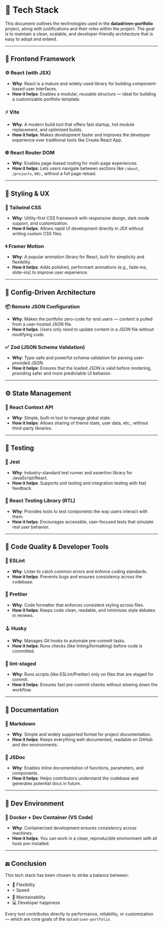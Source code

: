 # 🧰 Tech Stack

This document outlines the technologies used in the **datadriven-portfolio** project, along with justifications and their roles within the project. The goal is to maintain a clean, scalable, and developer-friendly architecture that is easy to adopt and extend.

---

## 🧱 Frontend Framework

### ⚙️ React (with JSX)
- **Why**: React is a mature and widely-used library for building component-based user interfaces.
- **How it helps**: Enables a modular, reusable structure — ideal for building a customizable portfolio template.

### ⚡ Vite
- **Why**: A modern build tool that offers fast startup, hot module replacement, and optimized builds.
- **How it helps**: Makes development faster and improves the developer experience over traditional tools like Create React App.

### 🌐 React Router DOM
- **Why**: Enables page-based routing for multi-page experiences.
- **How it helps**: Lets users navigate between sections like `/about`, `/projects`, etc., without a full page reload.

---

## 🎨 Styling & UX

### 🎨 Tailwind CSS
- **Why**: Utility-first CSS framework with responsive design, dark mode support, and customization.
- **How it helps**: Allows rapid UI development directly in JSX without writing custom CSS files.

### 🌀 Framer Motion
- **Why**: A popular animation library for React, built for simplicity and flexibility.
- **How it helps**: Adds polished, performant animations (e.g., fade-ins, slide-ins) to improve user experience.

---

## 🧩 Config-Driven Architecture

### 📦 Remote JSON Configuration
- **Why**: Makes the portfolio zero-code for end users — content is pulled from a user-hosted JSON file.
- **How it helps**: Users only need to update content in a JSON file without modifying code.

### ✅ Zod (JSON Schema Validation)
- **Why**: Type-safe and powerful schema validation for parsing user-provided JSON.
- **How it helps**: Ensures that the loaded JSON is valid before rendering, providing safer and more predictable UI behavior.

---

## ⚙️ State Management

### 🧠 React Context API
- **Why**: Simple, built-in tool to manage global state.
- **How it helps**: Allows sharing of theme state, user data, etc., without third-party libraries.

---

## 🧪 Testing

### 🧪 Jest
- **Why**: Industry-standard test runner and assertion library for JavaScript/React.
- **How it helps**: Supports unit testing and integration testing with fast feedback.

### 🧪 React Testing Library (RTL)
- **Why**: Provides tools to test components the way users interact with them.
- **How it helps**: Encourages accessible, user-focused tests that simulate real user behavior.

---

## 🧹 Code Quality & Developer Tools

### 🧼 ESLint
- **Why**: Linter to catch common errors and enforce coding standards.
- **How it helps**: Prevents bugs and ensures consistency across the codebase.

### 🧼 Prettier
- **Why**: Code formatter that enforces consistent styling across files.
- **How it helps**: Keeps code clean, readable, and minimizes style debates in reviews.

### 🪝 Husky
- **Why**: Manages Git hooks to automate pre-commit tasks.
- **How it helps**: Runs checks (like linting/formatting) before code is committed.

### 🧹 lint-staged
- **Why**: Runs scripts (like ESLint/Prettier) only on files that are staged for commit.
- **How it helps**: Ensures fast pre-commit checks without slowing down the workflow.

---

## 📝 Documentation

### 📘 Markdown
- **Why**: Simple and widely supported format for project documentation.
- **How it helps**: Keeps everything well-documented, readable on GitHub and dev environments.

### 💬 JSDoc
- **Why**: Enables inline documentation of functions, parameters, and components.
- **How it helps**: Helps contributors understand the codebase and generates potential docs in future.

---

## 🐳 Dev Environment

### 🐳 Docker + Dev Container (VS Code)
- **Why**: Containerized development ensures consistency across machines.
- **How it helps**: You can work in a clean, reproducible environment with all tools pre-installed.

---

## 🔚 Conclusion

This tech stack has been chosen to strike a balance between:
- 🧩 Flexibility
- ⚡ Speed
- 🧪 Maintainability
- 💻 Developer happiness

Every tool contributes directly to performance, reliability, or customization — which are core goals of the `datadriven-portfolio`.
